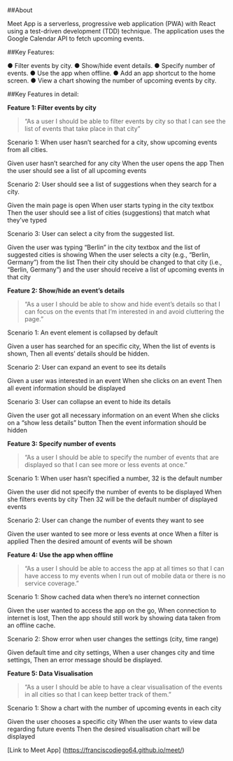 ##About

Meet App is a serverless, progressive web application (PWA) with React using a test-driven development (TDD) technique. The application uses the Google Calendar API to fetch upcoming events.

##Key Features:

● Filter events by city.
● Show/hide event details.
● Specify number of events.
● Use the app when offline.
● Add an app shortcut to the home screen.
● View a chart showing the number of upcoming events by city.

##Key Features in detail:

**Feature 1: Filter events by city**

>“As a user I should be able to filter events by city so that I can see the list of events that take place in that city”

Scenario 1: When user hasn’t searched for a city, show upcoming events from all cities.

Given user hasn’t searched for any city
When the user opens the app
Then the user should see a list of all upcoming events

Scenario 2: User should see a list of suggestions when they search for a city.

Given the main page is open
When user starts typing in the city textbox
Then the user should see a list of cities (suggestions) that match what they’ve typed

Scenario 3: User can select a city from the suggested list.

Given the user was typing “Berlin” in the city textbox and the list of suggested cities is showing
When the user selects a city (e.g., “Berlin, Germany”) from the list
Then their city should be changed to that city (i.e., “Berlin, Germany”) and the user should receive a list of upcoming events in that city

**Feature 2: Show/hide an event’s details**

>“As a user I should be able to show and hide event’s details so that I can focus on the events that I’m interested in and avoid cluttering the page.”

Scenario 1: An event element is collapsed by default

Given a user has searched for an specific city,
When the list of events is shown,
Then all events’ details should be hidden.

Scenario 2: User can expand an event to see its details

Given a user was interested in an event
When she clicks on an event
Then all event information should be displayed

Scenario 3: User can collapse an event to hide its details

Given the user got all necessary information on an event
When she clicks on a “show less details” button
Then the event information should be hidden

**Feature 3: Specify number of events**

>“As a user I should be able to specify the number of events that are displayed so that I can see more or less events at once.”

Scenario 1: When user hasn’t specified a number, 32 is the default number

Given the user did not specify the number of events to be displayed
When she filters events by city
Then 32 will be the default number of displayed events

Scenario 2: User can change the number of events they want to see

Given the user wanted to see more or less events at once
When a filter is applied
Then the desired amount of events will be shown

**Feature 4: Use the app when offline**

>“As a user I should be able to access the app at all times so that I can have access to my events when I run out of mobile data or there is no service coverage.”

Scenario 1: Show cached data when there’s no internet connection

Given the user wanted to access the app on the go,
When connection to internet is lost,
Then the app should still work by showing data taken from an offline cache.

Scenario 2: Show error when user changes the settings (city, time range)

Given default time and city settings,
When a user changes city and time settings,
Then an error message should be displayed.

**Feature 5: Data Visualisation**

>“As a user I should be able to have a clear visualisation of the events in all cities so that I can keep better track of them.”

Scenario 1: Show a chart with the number of upcoming events in each city

Given the user chooses a specific city
When the user wants to view data regarding future events
Then the desired visualisation chart will be displayed


[Link to Meet App] (https://franciscodiego64.github.io/meet/)
